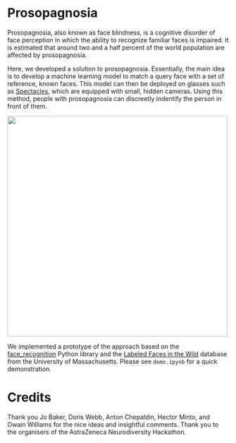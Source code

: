 # Prosopagnosia
Prosopagnosia, also known as face blindness, is a cognitive disorder of face perception in which the ability to recognize familiar faces is impaired. It is estimated that  around two and a half percent of the world population are affected by prosopagnosia.

Here, we developed a solution to prosopagnosia. Essentially, the main idea is to develop a machine learning model to match a query face with a set of reference, known faces. This model can then be deployed on glasses such as [Spectacles](https://www.spectacles.com/uk/), which are equipped with small, hidden cameras. Using this method, people with prosopagnosia can discreetly indentify the person in front of them.

<img src="https://cdn.vox-cdn.com/thumbor/z0QEPe4zse8wnDnnGIcj7MXNR8M=/0x0:2000x1125/920x613/filters:focal(840x403:1160x723):format(webp)/cdn.vox-cdn.com/uploads/chorus_image/image/65007689/1_PRIMARY_Spectacles3_Campaign.0.jpg" width="500" class="center" />

We implemented a prototype of the approach based on the [face_recognition](https://github.com/ageitgey/face_recognition) Python library and the [Labeled Faces in the Wild](http://vis-www.cs.umass.edu/lfw/) database from the University of Massachusetts. Please see `demo.ipynb` for a quick demonstration.

# Credits
Thank you Jo Baker, Doris Webb, Anton Chepaldin, Hector Minto, and Owain Williams for the nice ideas and insightful comments. Thank you to the organisers of the AstraZeneca Neurodiversity Hackathon.
